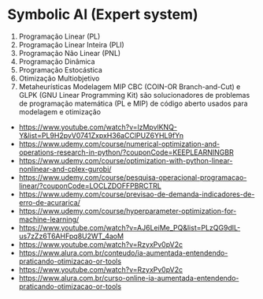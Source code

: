 # Symbolic AI (Expert system)

1. Programação Linear (PL)
2. Programação Linear Inteira (PLI)
3. Programação Não Linear (PNL)
4. Programação Dinâmica
5. Programação Estocástica
6. Otimização Multiobjetivo
7. Metaheurísticas
Modelagem MIP
CBC (COIN-OR Branch-and-Cut) e GLPK (GNU Linear Programming Kit) são solucionadores de problemas de programação matemática (PL e MIP) de código aberto usados para modelagem e otimização

- https://www.youtube.com/watch?v=lzMpvlKNQ-Y&list=PL9H2pvV0741ZxpxH36aCClPUZ6YHL9fYn
- https://www.udemy.com/course/numerical-optimization-and-operations-research-in-python/?couponCode=KEEPLEARNINGBR
- https://www.udemy.com/course/optimization-with-python-linear-nonlinear-and-cplex-gurobi/
- https://www.udemy.com/course/pesquisa-operacional-programacao-linear/?couponCode=LOCLZDOFFPBRCTRL
- https://www.udemy.com/course/previsao-de-demanda-indicadores-de-erro-de-acurarica/
- https://www.udemy.com/course/hyperparameter-optimization-for-machine-learning/
- https://www.youtube.com/watch?v=AJ6LeiMe_PQ&list=PLzQG9dlL-us7zZz6T6AHFpq8U2WT_4aoM
- https://www.youtube.com/watch?v=RzyxPv0pV2c
- https://www.alura.com.br/conteudo/ia-aumentada-entendendo-praticando-otimizacao-or-tools
- https://www.youtube.com/watch?v=RzyxPv0pV2c
- https://www.alura.com.br/curso-online-ia-aumentada-entendendo-praticando-otimizacao-or-tools
